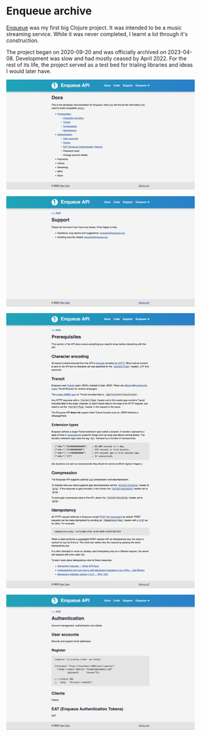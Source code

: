 # Enqueue archive

[Enqueue](https://www.enqueue.org) was my first big Clojure project.  It was
intended to be a music streaming service.  While it was never completed,
I learnt a lot through it's construction.

The project began on 2020-09-20 and was officially archived on 2023-04-08.
Development was slow and had mostly ceased by April 2022.  For the rest of its
life, the project served as a test bed for trialing libraries and ideas I would
later have.

![Documentation home page](../screenshots/docs_home.png)

![Documentation support page](../screenshots/docs_support.png)

![Documentation prerequisites page](../screenshots/docs_prereq.png)

![Documentation authentication page](../screenshots/docs_auth.png)
